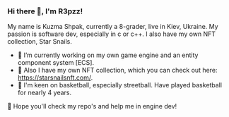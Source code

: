 ### Hi there 👋, I'm R3pzz!

My name is Kuzma Shpak, currently a 8-grader, live in Kiev, Ukraine. My passion is
software dev, especially in c or c++. I also have my own NFT collection, Star Snails.

- 🔭 I’m currently working on my own game engine and an entity component system [ECS].
- 🐊 Also I have my own NFT collection, which you can check out here: https://starsnailsnft.com/.
- 🏀 I'm keen on basketball, especially streetball. Have played basketball for nearly 4 years.

🤗 Hope you'll check my repo's and help me in engine dev!
